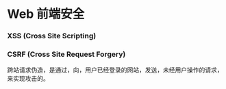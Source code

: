 # Web 前端安全

### XSS (Cross Site Scripting)



### CSRF (Cross Site Request Forgery)

跨站请求伪造，是通过，向，用户已经登录的网站，发送，未经用户操作的请求，来实现攻击的。

